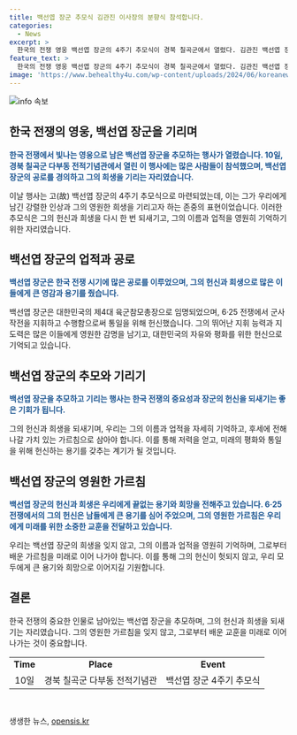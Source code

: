```yaml
---
title: 백선엽 장군 추모식 김관진 이사장의 분향식 참석합니다.
categories:
  - News
excerpt: >
  한국의 전쟁 영웅 백선엽 장군의 4주기 추모식이 경북 칠곡군에서 열렸다. 김관진 백선엽 장군기념재단 이사장이 분향하는 장면. (출처 : 뉴스1)
feature_text: >
  한국의 전쟁 영웅 백선엽 장군의 4주기 추모식이 경북 칠곡군에서 열렸다. 김관진 백선엽 장군기념재단 이사장이 분향하는 장면. (출처 : 뉴스1)
image: 'https://www.behealthy4u.com/wp-content/uploads/2024/06/koreanews.jpg'
---
```


<p><img src="https://www.behealthy4u.com/wp-content/uploads/2024/06/koreanews.jpg" alt="info 속보" /></p>

<h2 data-ke-size="size26">한국 전쟁의 영웅, 백선엽 장군을 기리며</h2>

<p data-ke-size="size16"><b><span style="color: #1a5490;">한국 전쟁에서 빛나는 영웅으로 남은 백선엽 장군을 추모하는 행사가 열렸습니다. 10일, 경북 칠곡군 다부동 전적기념관에서 열린 이 행사에는 많은 사람들이 참석했으며, 백선엽 장군의 공로를 경의하고 그의 희생을 기리는 자리였습니다.</span></b></p>

<p data-ke-size="size16">이날 행사는 고(故) 백선엽 장군의 4주기 추모식으로 마련되었는데, 이는 그가 우리에게 남긴 강렬한 인상과 그의 영원한 희생을 기리고자 하는 존중의 표현이었습니다. 이러한 추모식은 그의 헌신과 희생을 다시 한 번 되새기고, 그의 이름과 업적을 영원히 기억하기 위한 자리였습니다.</p>

<h2 data-ke-size="size26">백선엽 장군의 업적과 공로</h2>

<p data-ke-size="size16"><b><span style="color: #1a5490;">백선엽 장군은 한국 전쟁 시기에 많은 공로를 이루었으며, 그의 헌신과 희생으로 많은 이들에게 큰 영감과 용기를 줬습니다.</span></b></p>

<p data-ke-size="size16">백선엽 장군은 대한민국의 제4대 육군참모총장으로 임명되었으며, 6·25 전쟁에서 군사작전을 지휘하고 수행함으로써 통일을 위해 헌신했습니다. 그의 뛰어난 지휘 능력과 지도력은 많은 이들에게 영원한 감명을 남기고, 대한민국의 자유와 평화를 위한 헌신으로 기억되고 있습니다.</p>

<h2 data-ke-size="size26">백선엽 장군의 추모와 기리기</h2>

<p data-ke-size="size16"><b><span style="color: #1a5490;">백선엽 장군을 추모하고 기리는 행사는 한국 전쟁의 중요성과 장군의 헌신을 되새기는 좋은 기회가 됩니다.</span></b></p>

<p data-ke-size="size16">그의 헌신과 희생을 되새기며, 우리는 그의 이름과 업적을 자세히 기억하고, 후세에 전해 나갈 가치 있는 가르침으로 삼아야 합니다. 이를 통해 저력을 얻고, 미래의 평화와 통일을 위해 헌신하는 용기를 갖추는 계기가 될 것입니다.</p>

<h2 data-ke-size="size26">백선엽 장군의 영원한 가르침</h2>

<p data-ke-size="size16"><b><span style="color: #1a5490;">백선엽 장군의 헌신과 희생은 우리에게 끝없는 용기와 희망을 전해주고 있습니다. 6·25 전쟁에서의 그의 헌신은 남들에게 큰 용기를 심어 주었으며, 그의 영원한 가르침은 우리에게 미래를 위한 소중한 교훈을 전달하고 있습니다.</span></b></p>

<p data-ke-size="size16">우리는 백선엽 장군의 희생을 잊지 않고, 그의 이름과 업적을 영원히 기억하며, 그로부터 배운 가르침을 미래로 이어 나가야 합니다. 이를 통해 그의 헌신이 헛되지 않고, 우리 모두에게 큰 용기와 희망으로 이어지길 기원합니다.</p>

<h2 data-ke-size="size26">결론</h2>

<p data-ke-size="size16">한국 전쟁의 중요한 인물로 남아있는 백선엽 장군을 추모하며, 그의 헌신과 희생을 되새기는 자리였습니다. 그의 영원한 가르침을 잊지 않고, 그로부터 배운 교훈을 미래로 이어 나가는 것이 중요합니다.</p>

<table>
<tbody>
<tr>
<td style="text-align: center; height: 17px;"><b>Time</b></td>
<td style="text-align: center; height: 17px;"><b>Place</b></td>
<td style="text-align: center; height: 17px;"><b>Event</b></td>
</tr>
<tr>
<td style="text-align: center; height: 17px;">10일</td>
<td style="text-align: center; height: 17px;">경북 칠곡군 다부동 전적기념관</td>
<td style="text-align: center; height: 17px;">백선엽 장군 4주기 추모식</td>
</tr>
</tbody>
</table>

<p data-ke-size="size16">&nbsp;</p>
생생한 뉴스, <a href="https://opensis.kr" rel="dofollow">opensis.kr</a>


